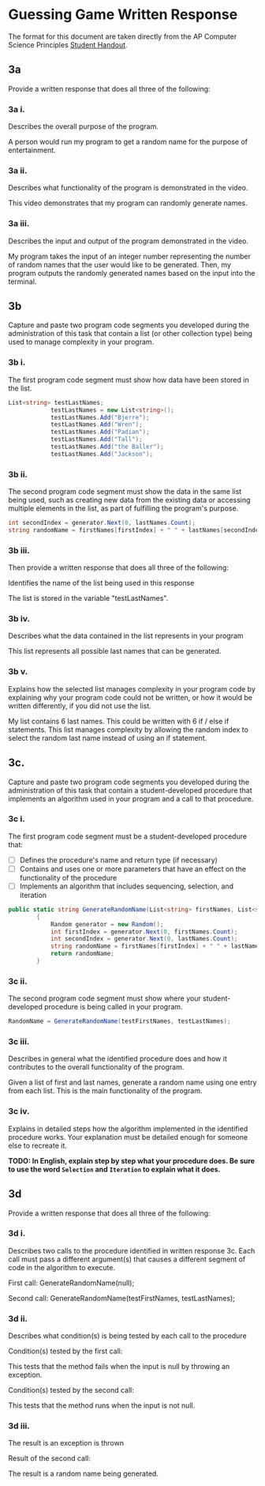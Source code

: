 # Guessing Game Written Response

The format for this document are taken directly from the AP Computer Science
Principles [Student Handout](../support/ap-csp-student-task-directions.pdf).

## 3a

Provide a written response that does all three of the following:

### 3a i.

Describes the overall purpose of the program.

A person would run my program to get a random name for the purpose of entertainment.

### 3a ii.

Describes what functionality of the program is demonstrated in the video.

This video demonstrates that my program can randomly generate names.

### 3a iii.

Describes the input and output of the program demonstrated in the video.

My program takes the input of an integer number representing the number of random names that the user would like to be generated. Then, my program outputs the randomly generated names based on the input into the terminal.

## 3b

Capture and paste two program code segments you developed during the
administration of this task that contain a list (or other collection type) being
used to manage complexity in your program.

### 3b i.

The first program code segment must show how data have been stored in the list.

```csharp
List<string> testLastNames;
            testLastNames = new List<string>();
            testLastNames.Add("Bjerre");
            testLastNames.Add("Wren");
            testLastNames.Add("Padian");
            testLastNames.Add("Tall");
            testLastNames.Add("the Baller");
            testLastNames.Add("Jackson");
```

### 3b ii.

The second program code segment must show the data in the same list being used,
such as creating new data from the existing data or accessing multiple elements
in the list, as part of fulfilling the program's purpose.

```csharp
int secondIndex = generator.Next(0, lastNames.Count);
string randomName = firstNames[firstIndex] + " " + lastNames[secondIndex];
```

### 3b iii.

Then provide a written response that does all three of the following:

Identifies the name of the list being used in this response

The list is stored in the variable "testLastNames".

### 3b iv.

Describes what the data contained in the list represents in your program

This list represents all possible last names that can be generated.

### 3b v.

Explains how the selected list manages complexity in your program code by
explaining why your program code could not be written, or how it would be
written differently, if you did not use the list.

My list contains 6 last names. This could be written with 6 if / else if statements. This list manages complexity by allowing the random index to select the random last name instead of using an if statement.

## 3c.

Capture and paste two program code segments you developed during the
administration of this task that contain a student-developed procedure that
implements an algorithm used in your program and a call to that procedure.

### 3c i.

The first program code segment must be a student-developed procedure that:

- [ ] Defines the procedure's name and return type (if necessary)
- [ ] Contains and uses one or more parameters that have an effect on the functionality of the procedure
- [ ] Implements an algorithm that includes sequencing, selection, and iteration

```csharp
public static string GenerateRandomName(List<string> firstNames, List<string> lastNames)
        {
            Random generator = new Random();
            int firstIndex = generator.Next(0, firstNames.Count);
            int secondIndex = generator.Next(0, lastNames.Count);
            string randomName = firstNames[firstIndex] + " " + lastNames[secondIndex];
            return randomName;
        }

```

### 3c ii.

The second program code segment must show where your student-developed procedure is being called in your program.

```csharp
RandomName = GenerateRandomName(testFirstNames, testLastNames);
```

### 3c iii.

Describes in general what the identified procedure does and how it contributes to the overall functionality of the program.

Given a list of first and last names, generate a random name using one entry from each list. This is the main functionality of the program.

### 3c iv.

Explains in detailed steps how the algorithm implemented in the identified procedure works. Your explanation must be detailed enough for someone else to recreate it.

**TODO: In English, explain step by step what your procedure does. Be sure to use the word `Selection` and `Iteration` to explain what it does.**

## 3d

Provide a written response that does all three of the following:

### 3d i.

Describes two calls to the procedure identified in written response 3c. Each call must pass a different argument(s) that causes a different segment of code in the algorithm to execute.

First call: GenerateRandomName(null);

Second call: GenerateRandomName(testFirstNames, testLastNames);

### 3d ii.

Describes what condition(s) is being tested by each call to the procedure

Condition(s) tested by the first call:
 
This tests that the method fails when the input is null by throwing an exception.

Condition(s) tested by the second call:

This tests that the method runs when the input is not null.

### 3d iii.

The result is an exception is thrown

Result of the second call:

The result is a random name being generated.